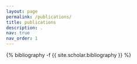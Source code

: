 ```yaml
---
layout: page
permalink: /publications/
title: publications
description: .
nav: true
nav_order: 1
---
```

<!-- _pages/publications.md -->
<div class="publications">

{% bibliography -f {{ site.scholar.bibliography }} %}

</div>
